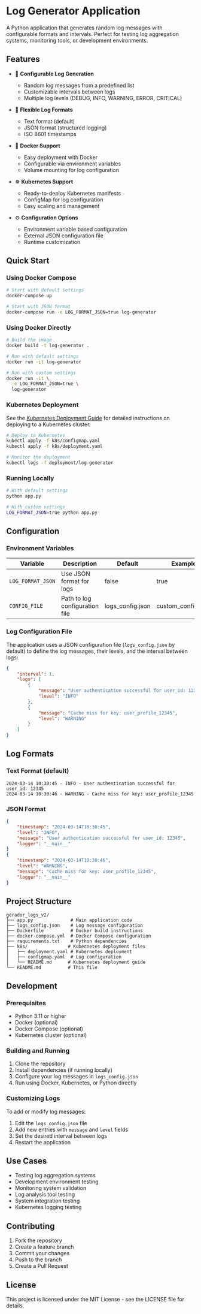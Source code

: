 # Log Generator Application

A Python application that generates random log messages with configurable formats and intervals. Perfect for testing log aggregation systems, monitoring tools, or development environments.

## Features

- 🎯 **Configurable Log Generation**
  - Random log messages from a predefined list
  - Customizable intervals between logs
  - Multiple log levels (DEBUG, INFO, WARNING, ERROR, CRITICAL)

- 📝 **Flexible Log Formats**
  - Text format (default)
  - JSON format (structured logging)
  - ISO 8601 timestamps

- 🐳 **Docker Support**
  - Easy deployment with Docker
  - Configurable via environment variables
  - Volume mounting for log configuration

- ☸️ **Kubernetes Support**
  - Ready-to-deploy Kubernetes manifests
  - ConfigMap for log configuration
  - Easy scaling and management

- ⚙️ **Configuration Options**
  - Environment variable based configuration
  - External JSON configuration file
  - Runtime customization

## Quick Start

### Using Docker Compose

```bash
# Start with default settings
docker-compose up

# Start with JSON format
docker-compose run -e LOG_FORMAT_JSON=true log-generator
```

### Using Docker Directly

```bash
# Build the image
docker build -t log-generator .

# Run with default settings
docker run -it log-generator

# Run with custom settings
docker run -it \
  -e LOG_FORMAT_JSON=true \
  log-generator
```

### Kubernetes Deployment

See the [Kubernetes Deployment Guide](k8s/README.md) for detailed instructions on deploying to a Kubernetes cluster.

```bash
# Deploy to Kubernetes
kubectl apply -f k8s/configmap.yaml
kubectl apply -f k8s/deployment.yaml

# Monitor the deployment
kubectl logs -f deployment/log-generator
```

### Running Locally

```bash
# With default settings
python app.py

# With custom settings
LOG_FORMAT_JSON=true python app.py
```

## Configuration

### Environment Variables

| Variable | Description | Default | Example |
|----------|-------------|---------|---------|
| `LOG_FORMAT_JSON` | Use JSON format for logs | false | true |
| `CONFIG_FILE` | Path to log configuration file | logs_config.json | custom_config.json |

### Log Configuration File

The application uses a JSON configuration file (`logs_config.json` by default) to define the log messages, their levels, and the interval between logs:

```json
{
    "interval": 1,
    "logs": [
        {
            "message": "User authentication successful for user_id: 12345",
            "level": "INFO"
        },
        {
            "message": "Cache miss for key: user_profile_12345",
            "level": "WARNING"
        }
    ]
}
```

## Log Formats

### Text Format (default)
```
2024-03-14 10:30:45 - INFO - User authentication successful for user_id: 12345
2024-03-14 10:30:46 - WARNING - Cache miss for key: user_profile_12345
```

### JSON Format
```json
{
    "timestamp": "2024-03-14T10:30:45",
    "level": "INFO",
    "message": "User authentication successful for user_id: 12345",
    "logger": "__main__"
}
{
    "timestamp": "2024-03-14T10:30:46",
    "level": "WARNING",
    "message": "Cache miss for key: user_profile_12345",
    "logger": "__main__"
}
```

## Project Structure

```
gerador_logs_v2/
├── app.py              # Main application code
├── logs_config.json    # Log message configuration
├── Dockerfile          # Docker build instructions
├── docker-compose.yml  # Docker Compose configuration
├── requirements.txt    # Python dependencies
├── k8s/               # Kubernetes deployment files
│   ├── deployment.yaml # Kubernetes deployment
│   ├── configmap.yaml  # Log configuration
│   └── README.md      # Kubernetes deployment guide
└── README.md          # This file
```

## Development

### Prerequisites

- Python 3.11 or higher
- Docker (optional)
- Docker Compose (optional)
- Kubernetes cluster (optional)

### Building and Running

1. Clone the repository
2. Install dependencies (if running locally)
3. Configure your log messages in `logs_config.json`
4. Run using Docker, Kubernetes, or Python directly

### Customizing Logs

To add or modify log messages:
1. Edit the `logs_config.json` file
2. Add new entries with `message` and `level` fields
3. Set the desired interval between logs
4. Restart the application

## Use Cases

- Testing log aggregation systems
- Development environment testing
- Monitoring system validation
- Log analysis tool testing
- System integration testing
- Kubernetes logging testing

## Contributing

1. Fork the repository
2. Create a feature branch
3. Commit your changes
4. Push to the branch
5. Create a Pull Request

## License

This project is licensed under the MIT License - see the LICENSE file for details. 
